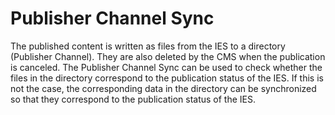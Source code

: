# Publisher Channel Sync

The published content is written as files from the IES to a directory (Publisher Channel). They are also deleted by the CMS when the publication is canceled.  The Publisher Channel Sync can be used to check whether the files in the directory correspond to the publication status of the IES. If this is not the case, the corresponding data in the directory can be synchronized so that they correspond to the publication status of the IES.
